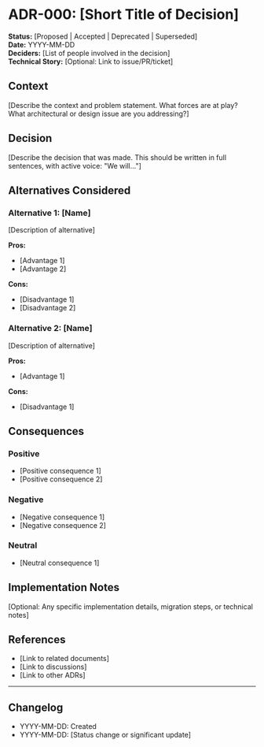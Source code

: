 # ADR-000: [Short Title of Decision]

**Status:** [Proposed | Accepted | Deprecated | Superseded]  
**Date:** YYYY-MM-DD  
**Deciders:** [List of people involved in the decision]  
**Technical Story:** [Optional: Link to issue/PR/ticket]

## Context

[Describe the context and problem statement. What forces are at play? What architectural or design issue are you addressing?]

## Decision

[Describe the decision that was made. This should be written in full sentences, with active voice: "We will..."]

## Alternatives Considered

### Alternative 1: [Name]
[Description of alternative]

**Pros:**
- [Advantage 1]
- [Advantage 2]

**Cons:**
- [Disadvantage 1]
- [Disadvantage 2]

### Alternative 2: [Name]
[Description of alternative]

**Pros:**
- [Advantage 1]

**Cons:**
- [Disadvantage 1]

## Consequences

### Positive
- [Positive consequence 1]
- [Positive consequence 2]

### Negative
- [Negative consequence 1]
- [Negative consequence 2]

### Neutral
- [Neutral consequence 1]

## Implementation Notes

[Optional: Any specific implementation details, migration steps, or technical notes]

## References

- [Link to related documents]
- [Link to discussions]
- [Link to other ADRs]

---

## Changelog

- YYYY-MM-DD: Created
- YYYY-MM-DD: [Status change or significant update]
